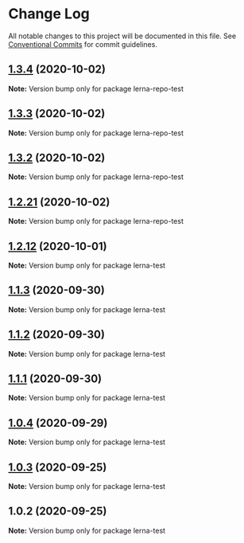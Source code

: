 # Change Log

All notable changes to this project will be documented in this file.
See [Conventional Commits](https://conventionalcommits.org) for commit guidelines.

## [1.3.4](https://github.com/hannahatwork/lerna-repo/compare/v1.3.3...v1.3.4) (2020-10-02)

**Note:** Version bump only for package lerna-repo-test





## [1.3.3](https://github.com/hannahatwork/lerna-repo/compare/v1.3.2...v1.3.3) (2020-10-02)

**Note:** Version bump only for package lerna-repo-test





## [1.3.2](https://github.com/hannahatwork/lerna-repo/compare/v1.3.1...v1.3.2) (2020-10-02)

**Note:** Version bump only for package lerna-repo-test





## [1.2.21](https://github.com/hannahatwork/lerna-repo/compare/v1.2.20...v1.2.21) (2020-10-02)

**Note:** Version bump only for package lerna-repo-test





## [1.2.12](https://github.com/hannahatwork/lerna-repo/compare/v1.2.11...v1.2.12) (2020-10-01)

**Note:** Version bump only for package lerna-test





## [1.1.3](https://github.com/hannahatwork/lerna-repo/compare/v1.1.2...v1.1.3) (2020-09-30)

**Note:** Version bump only for package lerna-test





## [1.1.2](https://github.com/hannahatwork/lerna-repo/compare/v1.1.1...v1.1.2) (2020-09-30)

**Note:** Version bump only for package lerna-test





## [1.1.1](https://github.com/hannahatwork/lerna-repo/compare/v1.1.0...v1.1.1) (2020-09-30)

**Note:** Version bump only for package lerna-test





## [1.0.4](https://github.com/hannahatwork/lerna-repo/compare/v1.0.3...v1.0.4) (2020-09-29)

**Note:** Version bump only for package lerna-test





## [1.0.3](https://github.com/hannahatwork/lerna-repo/compare/v1.0.2...v1.0.3) (2020-09-25)

**Note:** Version bump only for package lerna-test





## 1.0.2 (2020-09-25)

**Note:** Version bump only for package lerna-test
